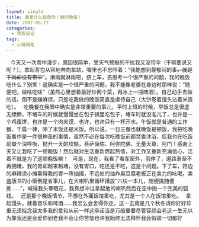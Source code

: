 ```yaml
---
layout: single
title: 我拿什么拯救你！我的晚餐！
date: 2007-06-27
categories:
  - 博客日记
tags:
  - 心情随笔
---
```


&nbsp;&nbsp;&nbsp;今天又一次雨中漫步，原因很简单，受天气预报的干扰我又没带伞（干嘛要说又呢？）。拿起背包从容地奔向车站，嘴里也不忘哼着：“我能想到最郁闷的事~~，就是下雨却没有带伞~~”。淋雨就淋雨吧，挤上车，去思考一个很严重的问题，我的晚饭吃什么？别笑！这确实是一个很严重的问题。我不能像老婆在身边时那样说：“随便吧，做啥吃啥”（虽然心里想着最好炒两个菜，再冰上一瓶啤酒）。自己动手去做的话，倒不是嫌麻烦，只是吃我做的晚饭简直是虐待自己（大饼卷着馒头沾着米饭吃）。&nbsp;&nbsp;&nbsp;吃晚餐在我眼中确实是非常重要的事儿，平时上班的时候，早饭总是很虚无缥缈，不堵车的时候就慢慢坐在包子铺里吃包子，堵车时就没准儿了，也许是一个鸡蛋饼，也许是一个肉夹馍，也许，也许只有一杯开水。午饭就是普通的工作餐，千篇一律，除了米饭还是米饭。所以说，一日三餐也就晚饭是顿饭，我把吃晚饭看作是一件很神圣的事情，虽然不必在每次吃晚饭前都焚香沐浴，但我也在吃饭前做个深呼吸，抛开一天的烦恼，菩萨保佑、阿弥陀佛、无量天尊、阿门！感谢上天又让我吃了一顿晚饭！然后就对生活重新燃起热情，对工作又重新充满信心，活着不就是为了这顿晚饭嘛！&nbsp;&nbsp;&nbsp;可是，现在，我看了看车窗外，雨停了，道路渐渐不再拥堵，我的胃却越来越堵，没有胃口，吃还是不吃，这是个问题。下了车，路边的麻辣烫小摊熏得我的胃一阵抽搐，不远处的油炸臭豆腐老板正在卖力的吆喝，卖盗版书的小贩倒是省事儿，在大喇叭里循环播放“六块一本儿，随便挑随便拣......”，喊得我头晕眼花，我真想冲过拿起他的喇叭然后在空中抛一个完美的弧线。&nbsp;&nbsp;&nbsp;还是那个晚饭情节，不想在外面饭馆里吃，尤其是一个人在饭馆里吃。&nbsp;&nbsp;&nbsp;拿起馒头，就着音乐和啤酒......我怎么会舍得你走，这一去竟是几个秋冬请你好好珍重无须挂念我太多我的爱和从前一样这承诺当是万般重要尽管容颜会老这一生无以为靠我还是会爱你到老我不会让你苦恼也许我始终无法释怀我会假装一切都好
